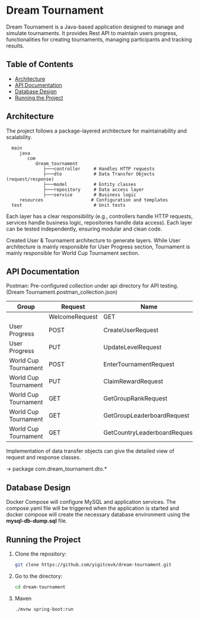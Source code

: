 # Dream Tournament

Dream Tournament is a Java-based application designed to manage and simulate 
tournaments. It provides Rest API to maintain users progress, functionalities 
for creating tournaments, managing participants and tracking results.

## Table of Contents

- [Architecture](#architecture)
- [API Documentation](#api-documentation)
- [Database Design](#database-design)
- [Running the Project](#running-the-project)


## Architecture
The project follows a package-layered architecture for maintainability and scalability.

      main
         java
            com
               dream_tournament
                  ├───controller     # Handles HTTP requests
                  ├───dto            # Data Transfer Objects (request/response)
                  ├───model          # Entity classes
                  ├───repository     # Data access layer
                  ├───service        # Business logic
         resources                  # Configuration and templates
      test                           # Unit tests

Each layer has a clear responsibility (e.g., controllers handle HTTP requests, services handle business logic, repositories handle data access).
Each layer can be tested independently, ensuring modular and clean code.

Created User & Tournament architecture to generate layers. While User architecture is mainly responsible for User Progress section,
Tournament is mainly responsible for World Cup Tournament section. 

## API Documentation

Postman: Pre-configured collection under api directory for API testing.(Dream Tournament.postman_collection.json)

| Group                | Request        | Name                         |                                                          |
|----------------------|----------------|------------------------------|----------------------------------------------------------|
|                      | WelcomeRequest | GET                          | http://localhost:8080                                    |
| User Progress        | POST           | CreateUserRequest            | http://localhost:8080/api/user                           |
| User Progress        | PUT            | UpdateLevelRequest           | http://localhost:8080/api/user/level                     |
| World Cup Tournament | POST           | EnterTournamentRequest       | http://localhost:8080/api/tournament/enter               |
| World Cup Tournament | PUT            | ClaimRewardRequest           | http://localhost:8080/api/tournament/claim-reward        |
| World Cup Tournament | GET            | GetGroupRankRequest          | http://localhost:8080/api/tournament/group-rank          |
| World Cup Tournament | GET            | GetGroupLeaderboardRequest   | http://localhost:8080/api/tournament/group-leaderboard   |
| World Cup Tournament | GET            | GetCountryLeaderboardRequest | http://localhost:8080/api/tournament/country-leaderboard |

Implementation of data transfer objects can give the detailed 
view of request and response classes.

-> package com.dream_tournament.dto.*

## Database Design

Docker Compose will configure MySQL and application services. 
The compose.yaml file will be triggered when the application is started 
and docker compose will create the necessary database environment 
using the **mysql-db-dump.sql** file.


## Running the Project
1. Clone the repository:
   ```bash
   git clone https://github.com/yigitcevk/dream-tournament.git
2. Go to the directory:
   ```bash
   cd dream-tournament

3. Maven
   ```bash
   ./mvnw spring-boot:run
   ```




